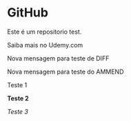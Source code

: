 # GitHub
Este é um repositorio test.

Saiba mais no Udemy.com

Nova mensagem para teste de DIFF

Nova mensagem para teste do AMMEND

Teste 1

**Teste 2**

*Teste 3*
